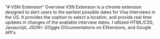 "# VSN-Extension" 
Overview
VSN Extension is a chrome extension designed to alert users to the earliest possible dates for Visa Interviews in the US. It provides the ooption to select a location, and provids real time updates in changes of the available interview dates.
I utilized HTML/CSS, Javascript, JSON< GOggle DOcumentaitons on EXtensions, and Google API's
